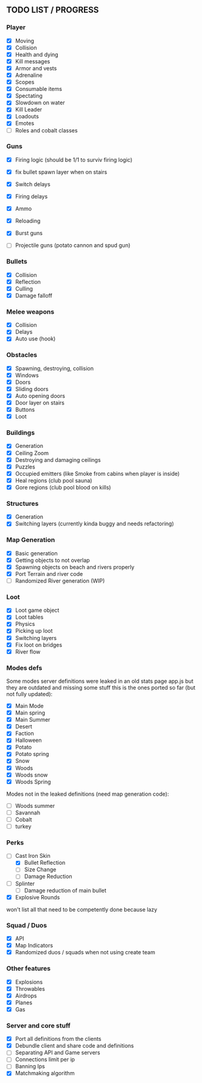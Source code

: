 ## TODO LIST / PROGRESS

### Player
 - [x] Moving
 - [x] Collision
 - [x] Health and dying
 - [x] Kill messages
 - [x] Armor and vests
 - [x] Adrenaline
 - [x] Scopes
 - [x] Consumable items
 - [x] Spectating
 - [x] Slowdown on water
 - [x] Kill Leader
 - [x] Loadouts
 - [x] Emotes
 - [ ] Roles and cobalt classes

### Guns
 - [x] Firing logic (should be 1/1 to surviv firing logic)
 - [x] fix bullet spawn layer when on stairs
 - [x] Switch delays
 - [x] Firing delays
 - [x] Ammo
 - [x] Reloading
 - [x] Burst guns
 - [ ] Projectile guns (potato cannon and spud gun)


### Bullets
 - [x] Collision
 - [x] Reflection
 - [x] Culling
 - [x] Damage falloff

### Melee weapons
 - [x] Collision
 - [x] Delays
 - [x] Auto use (hook)

### Obstacles
 - [x] Spawning, destroying, collision
 - [x] Windows
 - [x] Doors
 - [x] Sliding doors
 - [x] Auto opening doors
 - [x] Door layer on stairs
 - [x] Buttons
 - [x] Loot

### Buildings
 - [x] Generation
 - [x] Ceiling Zoom
 - [x] Destroying and damaging ceilings
 - [x] Puzzles
 - [x] Occupied emitters (like Smoke from cabins when player is inside)
 - [x] Heal regions (club pool sauna)
 - [x] Gore regions (club pool blood on kills)

### Structures
 - [x] Generation
 - [x] Switching layers (currently kinda buggy and needs refactoring)

### Map Generation
 - [x] Basic generation
 - [x] Getting objects to not overlap
 - [x] Spawning objects on beach and rivers properly
 - [x] Port Terrain and river code
 - [ ] Randomized River generation (WIP)

### Loot
 - [x] Loot game object
 - [x] Loot tables
 - [x] Physics
 - [x] Picking up loot
 - [x] Switching layers
 - [x] Fix loot on bridges
 - [x] River flow

### Modes defs
Some modes server definitions were leaked in an old stats page app.js
but they are outdated and missing some stuff
this is the ones ported so far (but not fully updated):
 - [x] Main Mode
 - [x] Main spring
 - [x] Main Summer
 - [x] Desert
 - [x] Faction
 - [x] Halloween
 - [x] Potato
 - [x] Potato spring
 - [x] Snow
 - [x] Woods
 - [x] Woods snow
 - [x] Woods Spring

Modes not in the leaked definitions (need map generation code):
 - [ ] Woods summer
 - [ ] Savannah
 - [ ] Cobalt
 - [ ] turkey

### Perks
 - [ ] Cast Iron Skin
	 - [x] Bullet Reflection
	 - [ ] Size Change
	 - [ ] Damage Reduction
 - [ ] Splinter
	 - [ ] Damage reduction of main bullet
 - [x] Explosive Rounds

won't list all that need to be competently done because lazy

### Squad / Duos
 - [x] API
 - [x] Map Indicators
 - [x] Randomized duos / squads when not using create team

### Other features
 - [x] Explosions
 - [x] Throwables
 - [x] Airdrops
 - [x] Planes
 - [x] Gas

### Server and core stuff
 - [x] Port all definitions from the clients
 - [x] Debundle client and share code and definitions
 - [ ] Separating API and Game servers
 - [ ] Connections limit per ip
 - [ ] Banning Ips
 - [x] Matchmaking algorithm
